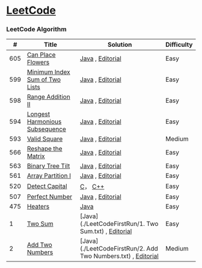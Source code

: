 [LeetCode](https://leetcode.com/)
========

### LeetCode Algorithm


| # | Title | Solution | Difficulty |
|---| ----- | -------- | ---------- |
|605|[Can Place Flowers](https://leetcode.com/problems/can-place-flowers/)| [Java](./algorithms/java/CanPlaceFlowers.java) , [Editorial](https://leetcode.com/articles/can-place-flowers/)|Easy|
|599|[Minimum Index Sum of Two Lists](https://leetcode.com/problems/minimum-index-sum-of-two-lists/)| [Java](./algorithms/java/MinimumIndexSumOfTwoLists.java) , [Editorial](https://leetcode.com/articles/minimum-index-sum-of-two-lists/)|Easy|
|598|[Range Addition II](https://leetcode.com/problems/range-addition-ii/)| [Java](./algorithms/java/RangeAdditionII.java) , [Editorial](https://leetcode.com/articles/range-addition-ii/)|Easy|
|594|[Longest Harmonious Subsequence](https://leetcode.com/problems/longest-harmonious-subsequence/)| [Java](./algorithms/java/LongestHarmoniousSubsequence.java) , [Editorial](https://leetcode.com/articles/longest-harmonious-subsequence/)|Easy|
|593|[Valid Square](https://leetcode.com/problems/valid-square/)| [Java](./algorithms/java/ValidSquare.java) , [Editorial](https://leetcode.com/articles/valid-square/)|Medium|
|566|[Reshape the Matrix](https://leetcode.com/problems/reshape-the-matrix/)| [Java](./algorithms/java/ReshapeTheMatrix.java) , [Editorial](https://leetcode.com/articles/reshape-the-matrix/)|Easy|
|563|[Binary Tree Tilt](https://leetcode.com/problems/binary-tree-tilt/)| [Java](./algorithms/java/BinaryTreeTilt.java) , [Editorial](https://leetcode.com/articles/binary-tree-tilt/)|Easy|
|561|[Array Partition I](https://leetcode.com/problems/array-partition-i/)| [Java](./algorithms/java/ArrayPartitionI.java) , [Editorial](https://leetcode.com/articles/array-partitioning-i)|Easy|
|520|[Detect Capital](https://leetcode.com/problems/detect-capital/)| [C](./algorithms/c/DetectCapital.c)， [C++](./algorithms/cpp/DetectCapital.cpp)|Easy|
|507|[Perfect Number](https://leetcode.com/problems/perfect-number/)| [Java](./algorithms/java/PerfectNumber.java) , [Editorial](https://leetcode.com/articles/perfect-number/)|Easy|
|475|[Heaters](https://leetcode.com/problems/heaters/)| [Java](./algorithms/java/Heaters.java) |Easy|
|1|[Two Sum](https://leetcode.com/problems/two-sum)| [Java](./LeetCodeFirstRun/1. Two Sum.txt) , [Editorial](https://leetcode.com/articles/two-sum)|Easy|
|2|[Add Two Numbers](https://leetcode.com/problems/add-two-numbers)| [Java](./LeetCodeFirstRun/2. Add Two Numbers.txt) , [Editorial](https://leetcode.com/articles/add-two-numbers)|Medium|
